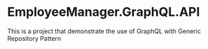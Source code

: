 # EmployeeManager.GraphQL.API
This is a project that demonstrate the use of GraphQL with Generic Repository Pattern
